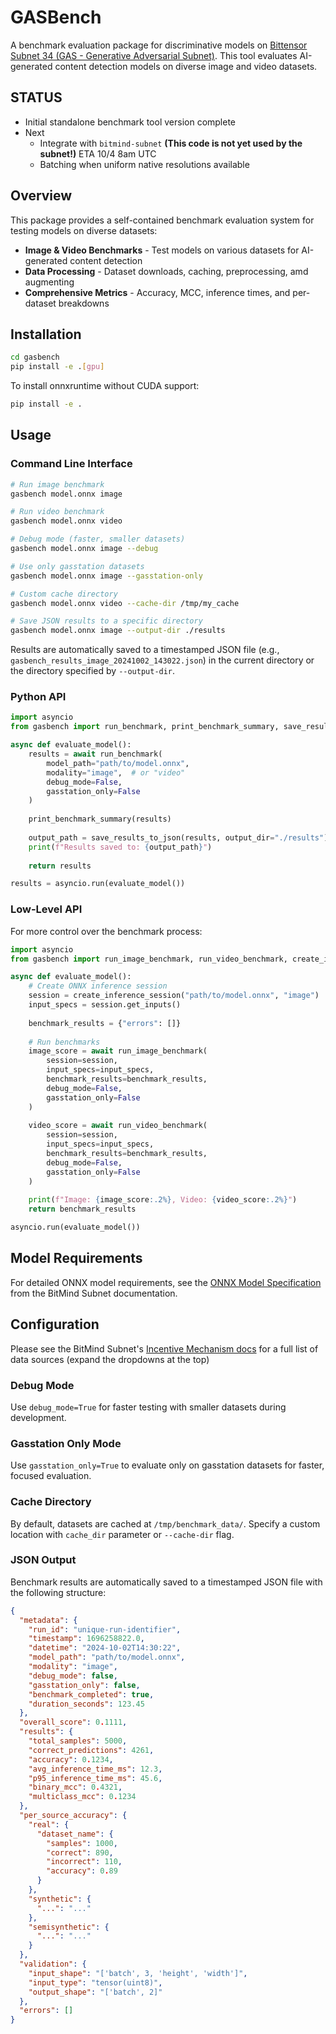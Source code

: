 # GASBench

A benchmark evaluation package for discriminative models on [Bittensor Subnet 34 (GAS - Generative Adversarial Subnet)](https://github.com/BitMind-AI/bitmind-subnet). This tool evaluates AI-generated content detection models on diverse image and video datasets.

## STATUS 
- Initial standalone benchmark tool version complete
- Next
  - Integrate with `bitmind-subnet` **(This code is not yet used by the subnet!)** ETA 10/4 8am UTC
  - Batching when uniform native resolutions available

## Overview

This package provides a self-contained benchmark evaluation system for testing models on diverse datasets:

- **Image & Video Benchmarks** - Test models on various datasets for AI-generated content detection
- **Data Processing** - Dataset downloads, caching,  preprocessing, amd augmenting
- **Comprehensive Metrics** - Accuracy, MCC, inference times, and per-dataset breakdowns

## Installation

```bash
cd gasbench
pip install -e .[gpu] 
```

To install onnxruntime without CUDA support:

```bash
pip install -e .
```

## Usage

### Command Line Interface

```bash
# Run image benchmark
gasbench model.onnx image

# Run video benchmark
gasbench model.onnx video

# Debug mode (faster, smaller datasets)
gasbench model.onnx image --debug

# Use only gasstation datasets
gasbench model.onnx image --gasstation-only

# Custom cache directory
gasbench model.onnx video --cache-dir /tmp/my_cache

# Save JSON results to a specific directory
gasbench model.onnx image --output-dir ./results
```
Results are automatically saved to a timestamped JSON file (e.g., `gasbench_results_image_20241002_143022.json`) in the current directory or the directory specified by `--output-dir`.

### Python API

```python
import asyncio
from gasbench import run_benchmark, print_benchmark_summary, save_results_to_json

async def evaluate_model():
    results = await run_benchmark(
        model_path="path/to/model.onnx",
        modality="image",  # or "video"
        debug_mode=False,
        gasstation_only=False
    )
    
    print_benchmark_summary(results)
    
    output_path = save_results_to_json(results, output_dir="./results")
    print(f"Results saved to: {output_path}")
    
    return results

results = asyncio.run(evaluate_model())
```

### Low-Level API

For more control over the benchmark process:

```python
import asyncio
from gasbench import run_image_benchmark, run_video_benchmark, create_inference_session

async def evaluate_model():
    # Create ONNX inference session
    session = create_inference_session("path/to/model.onnx", "image")
    input_specs = session.get_inputs()
    
    benchmark_results = {"errors": []}
    
    # Run benchmarks
    image_score = await run_image_benchmark(
        session=session,
        input_specs=input_specs,
        benchmark_results=benchmark_results,
        debug_mode=False,
        gasstation_only=False
    )
    
    video_score = await run_video_benchmark(
        session=session,
        input_specs=input_specs,
        benchmark_results=benchmark_results,
        debug_mode=False,
        gasstation_only=False
    )
    
    print(f"Image: {image_score:.2%}, Video: {video_score:.2%}")
    return benchmark_results

asyncio.run(evaluate_model())
```

## Model Requirements

For detailed ONNX model requirements, see the [ONNX Model Specification](https://github.com/BitMind-AI/bitmind-subnet/blob/main/docs/ONNX.md) from the BitMind Subnet documentation.

## Configuration

Please see the BitMind Subnet's [Incentive Mechanism docs](https://github.com/BitMind-AI/bitmind-subnet/blob/main/docs/Incentive.md) for a full list of data sources (expand the dropdowns at the top)

### Debug Mode

Use `debug_mode=True` for faster testing with smaller datasets during development.

### Gasstation Only Mode

Use `gasstation_only=True` to evaluate only on gasstation datasets for faster, focused evaluation.

### Cache Directory

By default, datasets are cached at `/tmp/benchmark_data/`. Specify a custom location with `cache_dir` parameter or `--cache-dir` flag.

### JSON Output

Benchmark results are automatically saved to a timestamped JSON file with the following structure:

```json
{
  "metadata": {
    "run_id": "unique-run-identifier",
    "timestamp": 1696258822.0,
    "datetime": "2024-10-02T14:30:22",
    "model_path": "path/to/model.onnx",
    "modality": "image",
    "debug_mode": false,
    "gasstation_only": false,
    "benchmark_completed": true,
    "duration_seconds": 123.45
  },
  "overall_score": 0.1111,
  "results": {
    "total_samples": 5000,
    "correct_predictions": 4261,
    "accuracy": 0.1234,
    "avg_inference_time_ms": 12.3,
    "p95_inference_time_ms": 45.6,
    "binary_mcc": 0.4321,
    "multiclass_mcc": 0.1234
  },
  "per_source_accuracy": {
    "real": {
      "dataset_name": {
        "samples": 1000,
        "correct": 890,
        "incorrect": 110,
        "accuracy": 0.89
      }
    },
    "synthetic": {
      "...": "..."
    },
    "semisynthetic": {
      "...": "..."
    }
  },
  "validation": {
    "input_shape": "['batch', 3, 'height', 'width']",
    "input_type": "tensor(uint8)",
    "output_shape": "['batch', 2]"
  },
  "errors": []
}
```
